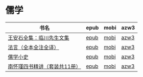 # 儒学

| 书名 | epub | mobi | azw3 |
| --- | --- | --- | --- |
| [王安石全集：临川先生文集](http://ct.dalanmei.com/f/31084289-572115221-1c9204) | [epub](http://ct.dalanmei.com/f/31084289-572115221-1c9204) | [mobi](http://ct.dalanmei.com/f/31084289-571709177-92904f) | [azw3](http://ct.dalanmei.com/f/31084289-572136553-ca273d) |
| [法言（全本全注全译）](http://ct.dalanmei.com/f/31084289-572129957-374dea) | [epub](http://ct.dalanmei.com/f/31084289-572129957-374dea) | [mobi](http://ct.dalanmei.com/f/31084289-571625669-da0fa0) | [azw3](http://ct.dalanmei.com/f/31084289-572189885-928f7a) |
| [儒学小史](http://ct.dalanmei.com/f/31084289-571916678-7c503b) | [epub](http://ct.dalanmei.com/f/31084289-571916678-7c503b) | [mobi](http://ct.dalanmei.com/f/31084289-571558252-90d18f) | [azw3](http://ct.dalanmei.com/f/31084289-572203903-594890) |
| [南怀瑾四书精讲（套装共11册）](http://ct.dalanmei.com/f/31084289-572121024-2173db) | [epub](http://ct.dalanmei.com/f/31084289-572121024-2173db) | [mobi](http://ct.dalanmei.com/f/31084289-571596229-41e4dc) | [azw3](http://ct.dalanmei.com/f/31084289-571977841-cdf214) |
